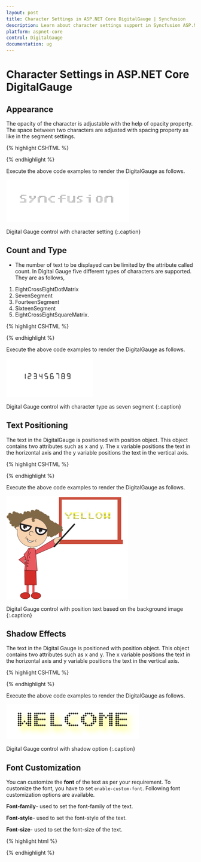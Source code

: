 ```yaml
---
layout: post
title: Character Settings in ASP.NET Core DigitalGauge | Syncfusion
description: Learn about character settings support in Syncfusion ASP.NET Core DigitalGauge control and more details.
platform: aspnet-core
control: DigitalGauge
documentation: ug
---
```


# Character Settings in ASP.NET Core DigitalGauge

## Appearance

The opacity of the character is adjustable with the help of opacity property. The space between two characters are adjusted with spacing property as like in the segment settings.



{% highlight CSHTML %}

<ej-digital-gauge id="Digitalgauge" width="800" value="SYNCFUSION">
<e-items>
<e-digital-gauge-items >
<e-character-settings opacity="0.3" spacing="4" ></e-character-settings>
</e-digital-gauge-items>
</e-items>
</ej-digital-gauge>


{% endhighlight %}

Execute the above code examples to render the DigitalGauge as follows.


![Appearence using DigitalGauge in ASP.NET Core](Character-Settings_images/Character-Settings_img1.png)

Digital Gauge control with character setting
{:.caption}



## Count and Type

* The number of text to be displayed can be limited by the attribute called count. In Digital Gauge five different types of characters are supported. They are as follows, 
1. EightCrossEightDotMatrix
2. SevenSegment
3. FourteenSegment
4. SixteenSegment 
5. EightCrossEightSquareMatrix.


{% highlight CSHTML %}

<ej-digital-gauge id="Digitalgauge" width="800" value="123456789">
<e-items>
<e-digital-gauge-items >
<e-character-settings count="10" type="@CharacterType.SevenSegment" spacing="10" >
</e-character-settings>
<e-segment-settings length="8" width="1"></e-segment-settings>
</e-digital-gauge-items>
</e-items>
</ej-digital-gauge>

{% endhighlight %}


Execute the above code examples to render the DigitalGauge as follows.



![Count and Type using DigitalGauge in ASP.NET Core](Character-Settings_images/Character-Settings_img2.png)

Digital Gauge control with character type as seven segment
{:.caption}

## Text Positioning

The text in the DigitalGauge is positioned with position object. This object contains two attributes such as x and y. The x variable positions the text in the horizontal axis and the y variable positions the text in the vertical axis.

{% highlight CSHTML %}

<ej-digital-gauge id="Digitalgauge" height="300" width="800" >
<e-frame background-image-url="../Content/images/gauge/board1.jpg" >
</e-frame>
<e-items>
<e-digital-gauge-items value="Yellow">
<e-segment-settings color="Yellow"></e-segment-settings>
<e-digital-position x="80" y="10"></e-digital-position>
</e-digital-gauge-items>
</e-items>
</ej-digital-gauge>

{% endhighlight %}


Execute the above code examples to render the DigitalGauge as follows.



![Text Positioning using DigitalGauge in ASP.NET Core](Character-Settings_images/Character-Settings_img3.png)

Digital Gauge control with position text based on the background image
{:.caption}

## Shadow Effects

The text in the Digital Gauge is positioned with position object. This object contains two attributes such as x and y. The x variable positions the text in the horizontal axis and y variable positions the text in the vertical axis.

{% highlight CSHTML %}

<ej-digital-gauge id="Digitalgauge" width="800" >
<e-items>
<e-digital-gauge-items value="WELCOME" shadow-blur="20" 
shadow-color="red" shadow-offset-x="15" shadow-offset-y="15">
<e-segment-settings length="3" width="4"></e-segment-settings>
</e-items>
</ej-digital-gauge>

{% endhighlight %}


Execute the above code examples to render the DigitalGauge as follows.



![Shadow Effects using DigitalGauge in ASP.NET Core](Character-Settings_images/Character-Settings_img4.png)

Digital Gauge control with shadow option
{:.caption}

## Font Customization

You can customize the **font** of the text as per your requirement. To customize the font, you have to set `enable-custom-font`. Following font customization options are available.

**Font-family**- used to set the font-family of the text.

**Font-style**- used to set the font-style of the text.

**Font-size**- used to set the font-size of the text.

{% highlight html %}

<ej-digital-gauge id="DigitalGauge1">
    <e-items>
        <e-font font-family="Arial" font-style="Italic" size="18px" opacity="0.5"> </e-font>
    </e-items>
</ej-digital-gauge>

{% endhighlight %}




